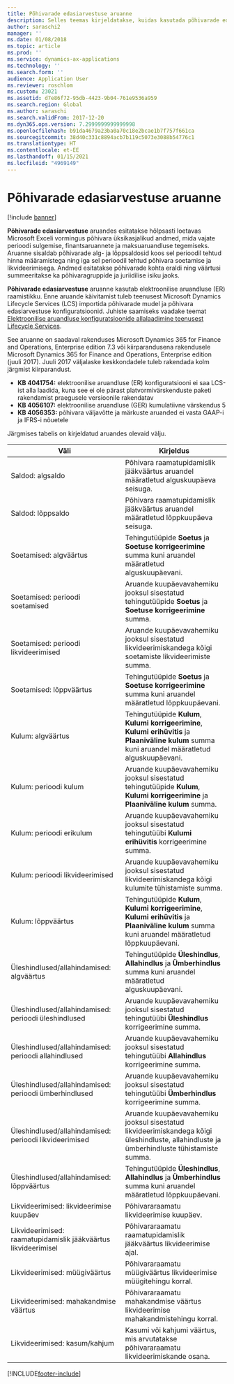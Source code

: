 ```yaml
---
title: Põhivarade edasiarvestuse aruanne
description: Selles teemas kirjeldatakse, kuidas kasutada põhivarade edasiarvestuse aruannet.
author: saraschi2
manager: ''
ms.date: 01/08/2018
ms.topic: article
ms.prod: ''
ms.service: dynamics-ax-applications
ms.technology: ''
ms.search.form: ''
audience: Application User
ms.reviewer: roschlom
ms.custom: 23021
ms.assetid: d7e86f72-95db-4423-9b04-761e9536a959
ms.search.region: Global
ms.author: saraschi
ms.search.validFrom: 2017-12-20
ms.dyn365.ops.version: 7.2999999999999998
ms.openlocfilehash: b91da4679a23ba0a70c18e2bcae1b7f757f661ca
ms.sourcegitcommit: 38d40c331c8894acb7b119c5073e3088b54776c1
ms.translationtype: HT
ms.contentlocale: et-EE
ms.lasthandoff: 01/15/2021
ms.locfileid: "4969149"
---
```

# <a name="fixed-assets-roll-forward-report"></a>Põhivarade edasiarvestuse aruanne

[!include [banner](../includes/banner.md)]

**Põhivarade edasiarvestuse** aruandes esitatakse hõlpsasti loetavas Microsoft Exceli vormingus põhivara üksikasjalikud andmed, mida vajate perioodi sulgemise, finantsaruannete ja maksuaruandluse tegemiseks. Aruanne sisaldab põhivarade alg- ja lõppsaldosid koos sel perioodil tehtud hinna määramistega ning iga sel perioodil tehtud põhivara soetamise ja likvideerimisega. Andmed esitatakse põhivarade kohta eraldi ning väärtusi summeeritakse ka põhivaragruppide ja juriidilise isiku jaoks.

**Põhivarade edasiarvestuse** aruanne kasutab elektroonilise aruandluse (ER) raamistikku. Enne aruande käivitamist tuleb teenusest Microsoft Dynamics Lifecycle Services (LCS) importida põhivarade mudel ja põhivara edasiarvestuse konfiguratsioonid. Juhiste saamiseks vaadake teemat [Elektroonilise aruandluse konfiguratsioonide allalaadimine teenusest Lifecycle Services](https://docs.microsoft.com/dynamics365/unified-operations/dev-itpro/analytics/download-electronic-reporting-configuration-lcs).

See aruanne on saadaval rakenduses Microsoft Dynamics 365 for Finance and Operations, Enterprise edition 7.3 või kiirparandusena rakendusele Microsoft Dynamics 365 for Finance and Operations, Enterprise edition (juuli 2017). Juuli 2017 väljalaske keskkondadele tuleb rakendada kolm järgmist kiirparandust.

- **KB 4041754:** elektroonilise aruandluse (ER) konfiguratsiooni ei saa LCS-ist alla laadida, kuna see ei ole pärast platvormivärskenduste paketi rakendamist praegusele versioonile rakendatav
- **KB 4056107:** elektroonilise aruandluse (GER) kumulatiivne värskendus 5
- **KB 4056353:** põhivara väljavõtte ja märkuste aruanded ei vasta GAAP-i ja IFRS-i nõuetele

Järgmises tabelis on kirjeldatud aruandes olevaid välju.


|                    Väli                    |                                                                                                                                Kirjeldus                                                                                                                                |
|---------------------------------------------|---------------------------------------------------------------------------------------------------------------------------------------------------------------------------------------------------------------------------------------------------------------------------|
|              Saldod: algsaldo              |                                                                                           Põhivara raamatupidamislik jääkväärtus aruandel määratletud alguskuupäeva seisuga.                                                                                           |
|              Saldod: lõppsaldo              |                                                                                            Põhivara raamatupidamislik jääkväärtus aruandel määratletud lõppkuupäeva seisuga.                                                                                            |
|         Soetamised: algväärtus         |                                                 Tehingutüüpide <strong>Soetus</strong> ja <strong>Soetuse korrigeerimine</strong> summa kuni aruandel määratletud alguskuupäevani.                                                  |
|      Soetamised: perioodi soetamised      |                                                 Aruande kuupäevavahemiku jooksul sisestatud tehingutüüpide <strong>Soetus</strong> ja <strong>Soetuse korrigeerimine</strong> summa.                                                  |
|       Soetamised: perioodi likvideerimised        |                                                                        Aruande kuupäevavahemiku jooksul sisestatud likvideerimiskandega kõigi soetamiste likvideerimiste summa.                                                                        |
|         Soetamised: lõppväärtus         |                                                  Tehingutüüpide <strong>Soetus</strong> ja <strong>Soetuse korrigeerimine</strong> summa kuni aruandel määratletud lõppkuupäevani.                                                   |
|        Kulum: algväärtus         | Tehingutüüpide <strong>Kulum</strong>, <strong>Kulumi korrigeerimine</strong>, <strong>Kulumi erihüvitis</strong> ja <strong>Plaaniväline kulum</strong> summa kuni aruandel määratletud alguskuupäevani. |
|     Kulum: perioodi kulum     |                         Aruande kuupäevavahemiku jooksul sisestatud tehingutüüpide <strong>Kulum</strong>, <strong>Kulumi korrigeerimine</strong> ja <strong>Plaaniväline kulum</strong> summa.                          |
| Kulum: perioodi erikulum |                                                              Aruande kuupäevavahemiku jooksul sisestatud tehingutüübi <strong>Kulumi erihüvitis</strong> korrigeerimine summa.                                                               |
|       Kulum: perioodi likvideerimised       |                                                                       Aruande kuupäevavahemiku jooksul sisestatud likvideerimiskandega kõigi kulumite tühistamiste summa.                                                                        |
|        Kulum: lõppväärtus         |  Tehingutüüpide <strong>Kulum</strong>, <strong>Kulumi korrigeerimine</strong>, <strong>Kulumi erihüvitis</strong> ja <strong>Plaaniväline kulum</strong> summa kuni aruandel määratletud lõppkuupäevani.  |
|    Üleshindlused/allahindamised: algväärtus     |                              Tehingutüüpide <strong>Üleshindlus</strong>, <strong>Allahindlus</strong> ja <strong>Ümberhindlus</strong> summa kuni aruandel määratletud alguskuupäevani.                               |
|   Üleshindlused/allahindamised: perioodi üleshindlused   |                                                                    Aruande kuupäevavahemiku jooksul sisestatud tehingutüübi <strong>Üleshindlus</strong> korrigeerimine summa.                                                                    |
|  Üleshindlused/allahindamised: perioodi allahindlused  |                                                                   Aruande kuupäevavahemiku jooksul sisestatud tehingutüübi <strong>Allahindlus</strong> korrigeerimine summa.                                                                   |
| Üleshindlused/allahindamised: perioodi ümberhindlused  |                                                                        Aruande kuupäevavahemiku jooksul sisestatud tehingutüübi <strong>Ümberhindlus</strong> korrigeerimine summa.                                                                        |
|   Üleshindlused/allahindamised: perioodi likvideerimised   |                                                           Aruande kuupäevavahemiku jooksul sisestatud likvideerimiskandega kõigi üleshindluste, allahindluste ja ümberhindluste tühistamiste summa.                                                           |
|    Üleshindlused/allahindamised: lõppväärtus     |                               Tehingutüüpide <strong>Üleshindlus</strong>, <strong>Allahindlus</strong> ja <strong>Ümberhindlus</strong> summa kuni aruandel määratletud lõppkuupäevani.                                |
|          Likvideerimised: likvideerimise kuupäev           |                                                                                                                Põhivararaamatu likvideerimise kuupäev.                                                                                                                |
|    Likvideerimised: raamatupidamislik jääkväärtus likvideerimisel    |                                                                                                    Põhivararaamatu raamatupidamislik jääkväärtus likvideerimise ajal.                                                                                                    |
|            Likvideerimised: müügiväärtus            |                                                                                               Põhivararaamatu müügiväärtus likvideerimise müügitehingu korral.                                                                                                |
|           Likvideerimised: mahakandmise väärtus            |                                                                                               Põhivararaamatu mahakandmise väärtus likvideerimise mahakandmistehingu korral.                                                                                               |
|           Likvideerimised: kasum/kahjum            |                                                                                 Kasumi või kahjumi väärtus, mis arvutatakse põhivararaamatu likvideerimiskande osana.                                                                                 |



[!INCLUDE[footer-include](../../includes/footer-banner.md)]